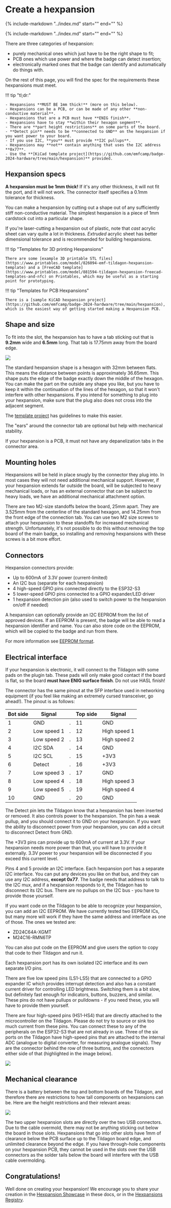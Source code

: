 # Create a hexpansion

{%
   include-markdown "../index.md"
   start="<!--hexpansions-definition-start-->"
   end="<!--hexpansions-definition-end-->"
%}

<div class="scroll-container">
{%
   include-markdown "../index.md"
   start="<!--hexpansions-start-->"
   end="<!--hexpansions-end-->"
%}
</div>

There are three categories of hexpansion:

- purely mechanical ones which just have to be the right shape to fit;
- PCB ones which use power and where the badge can detect insertion;
- electronically marked ones that the badge can identify and automatically do things with.

On the rest of this page, you will find the spec for the requirements these hexpansions must meet.

!!! tip "tl;dr:"

    - Hexpansions **MUST BE 1mm thick!** (more on this below).
    - Hexpansions can be a PCB, or can be made of any other **non-conductive material**.
    - Hexpansions that are a PCB must have **ENIG finish**.
    - Hexpansions have to stay **within their hexagon segment**.
    - There are **part height restrictions** on some parts of the board.
    - **Detect pin** needs to be **connected to GND** on the hexpansion if you want power to your board.
    - If you use I2C, **you** must provide **I2C pullups**.
    - Hexpansions may **not** contain anything that uses the I2C address **0x77**.
    - Use the **[KiCad template project](https://github.com/emfcamp/badge-2024-hardware/tree/main/hexpansion)** provided.

## Hexpansion specs

**A hexpansion must be 1mm thick!** If it's any other thickness, it will not fit the port, and it will not work. The connector itself specifies a 0.1mm tolerance for thickness.

You can make a hexpansion by cutting out a shape out of any sufficiently stiff non-conductive material. The simplest hexpansion is a piece of 1mm cardstock cut into a particular shape.

If you're laser-cutting a hexpansion out of plastic, note that _cast_ acrylic sheet can vary quite a lot in thickness. _Extruded_ acrylic sheet has better dimensional tolerance and is recommended for building hexpansions.

!!! tip "Templates for 3D printing Hexpansions"

    There are some [example 3D printable STL files](https://www.printables.com/model/826094-emf-tildagon-hexpansion-template) and a [FreeCAD template](https://www.printables.com/model/881594-tildagon-hexpansion-freecad-templates-and-nfc) on Printables, which may be useful as a starting point for prototyping.


!!! tip "Templates for PCB Hexpansions"

    There is a [sample KiCAD hexpansion project](https://github.com/emfcamp/badge-2024-hardware/tree/main/hexpansion), which is the easiest way of getting started making a Hexpansion PCB.


## Shape and size

To fit into the slot, the hexpansion has to have a tab sticking out that is **9.2mm** wide and **6.5mm** long. That tab is 17.75mm away from the board edge.

![](./b456ffb9-f5bf-4387-b8ec-fd9796ad957b.png)

The standard hexpansion shape is a hexagon with 32mm between flats. This means the distance between points is approximately 36.65mm. This shape puts the edge of the badge exactly down the middle of the hexagon. You can make the part on the outside any shape you like, but you have to keep it within the continuation of the lines of the hexagon, so that it won't interfere with other hexpansions. If you intend for something to plug into your hexpansion, make sure that the plug also does not cross into the adjacent segment.

The [template project](https://github.com/emfcamp/badge-2024-hardware/tree/main/hexpansion) has guidelines to make this easier.

The "ears" around the connector tab are optional but help with mechanical stability.

If your hexpansion is a PCB, it must not have any depanelization tabs in the connector area.

## Mounting holes

Hexpansions will be held in place snugly by the connector they plug into. In most cases they will not need additional mechanical support. However, if your hexpansion extends far outside the board, will be subjected to heavy mechanical loads, or has an external connector that can be subject to heavy loads, we have an additional mechanical attachment option.

There are two M2-size standoffs below the board, 25mm apart. They are 3.525mm from the centerline of the standard hexagon, and 14.25mm from the front edge of the connection tab. You can use two M2 size screws to attach your hexpansion to these standoffs for increased mechanical strength. Unfortunately, it's not possible to do this without removing the top board of the main badge, so installing and removing hexpansions with these screws is a bit more effort.

## Connectors

Hexpansion connectors provide:

- Up to 600mA of 3.3V power (current-limited)
- An I2C bus (separate for each hexpansion)
- 4 high-speed GPIO pins connected directly to the ESP32-S3
- 5 lower-speed GPIO pins connected to a GPIO expander/LED driver
- 1 hexpansion detection pin (also used to switch power to the hexpansion on/off if needed)

A hexpansion can optionally provide an I2C EEPROM from the list of approved devices. If an EEPROM is present, the badge will be able to read a hexpansion identifier and name. You can also store code on the EEPROM, which will be copied to the badge and run from there.

For more information see [EEPROM format](./eeprom.md).

## Electrical interface

If your hexpansion is electronic, it will connect to the Tildagon with some pads on the plugin tab. These pads will only make good contact if the board is flat, so the board **must have ENIG surface finish**. Do not use HASL finish!

The connector has the same pinout at the SFP interface used in networking equipment (if you feel like making an extremely cursed transceiver, go ahead!). The pinout is as follows:

| Bot side | Signal      |     | Top side | Signal       |
| -------- | ----------- | --- | -------- | ------------ |
| 1        | GND         | .   | 11       | GND          |
| 2        | Low speed 1 | .   | 12       | High speed 1 |
| 3        | Low speed 2 | .   | 13       | High speed 2 |
| 4        | I2C SDA     | .   | 14       | GND          |
| 5        | I2C SCL     | .   | 15       | +3V3         |
| 6        | Detect      | .   | 16       | +3V3         |
| 7        | Low speed 3 | .   | 17       | GND          |
| 8        | Low speed 4 | .   | 18       | High speed 3 |
| 9        | Low speed 5 | .   | 19       | High speed 4 |
| 10       | GND         | .   | 20       | GND          |

The Detect pin lets the Tildagon know that a hexpansion has been inserted or removed. It also controls power to the hexpansion. The pin has a weak pullup, and you should connect it to GND on your hexpansion. If you want the ability to disconnect power from your hexpansion, you can add a circuit to disconnect Detect from GND.

The +3V3 pins can provide up to 600mA of current at 3.3V. If your hexpansion needs more power than that, you will have to provide it externally. 3.3V power to your hexpansion will be disconnected if you exceed this current level.

Pins 4 and 5 provide an I2C interface. Each hexpansion port has a separate I2C interface. You can put any devices you like on that bus, and they can use any I2C address, **except 0x77**. The badge needs that address to talk to the I2C mux, and if a hexpansion responds to it, the Tildagon has to disconnect its I2C bus. There are no pullups on the I2C bus - you have to provide those yourself.

If you want code on the Tildagon to be able to recognize your hexpansion, you can add an I2C EEPROM. We have currently tested two EEPROM ICs, but many more will work if they have the same address and interface as one of those. The ones we tested are:

- ZD24C64A-XGMT
- M24C16-RMN6TP

You can also put code on the EEPROM and give users the option to copy that code to their Tildagon and run it.

Each hexpansion port has its own isolated I2C interface and its own separate I/O pins.

There are five low speed pins (LS1-LS5) that are connected to a GPIO expander IC which provides interrupt detection and also has a constant current driver for controlling LED brightness. Switching them is a bit slow, but definitely fast enough for indicators, buttons, buzzers, and similar. These pins do not have pullups or pulldowns - if you need these, you will have to provide them yourself.

There are four high-speed pins (HS1-HS4) that are directly attached to the microcontroller on the Tildagon. Please do not try to source or sink too much current from these pins. You can connect these to any of the peripherals on the ESP32-S3 that are not already in use. Three of the six ports on the Tildagon have high-speed pins that are attached to the internal ADC (analogue to digital converter, for measuring analogue signals). They are the connector behind the row of three buttons, and the connectors either side of that (highlighted in the image below).

![](./df9d2843-4b89-4341-98a9-61f1c9b1f780.png)

## Mechanical clearance

There is a battery between the top and bottom boards of the Tildagon, and therefore there are restrictions to how tall components on hexpansions can be. Here are the height restrictions and their relevant areas:

![](./52437fff-3c14-4c18-aa22-a656f64f00f0.png)

The two upper hexpansion slots are directly over the two USB connectors. Due to the cable overmold, there may not be anything sticking out below the board in those slots. Hexpansions that go into other slots have 1mm of clearance below the PCB surface up to the Tildagon board edge, and unlimited clearance beyond the edge. If you have through-hole components on your hexpansion PCB, they cannot be used in the slots over the USB connectors as the solder tails below the board will interfere with the USB cable overmolding.

## Congratulations!

Well done on creating your hexpansion! We encourage you to share your creation in the
[Hexpansion Showcase](https://github.com/emfcamp/badge-2024-documentation/blob/main/docs/index.md#hexpansions) in these docs, or in the [Hexpansions Registry](https://github.com/hughrawlinson/hexpansion-registry).
